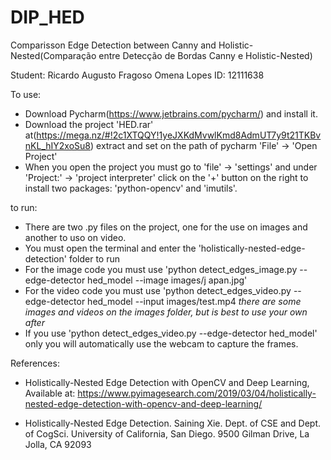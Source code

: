 # DIP_HED
Comparisson Edge Detection between Canny and Holistic-Nested(Comparação entre Detecção de Bordas Canny e Holistic-Nested)

Student: Ricardo Augusto Fragoso Omena Lopes
ID: 12111638


To use:
- Download Pycharm(https://www.jetbrains.com/pycharm/) and install it.
- Download the project 'HED.rar' at(https://mega.nz/#!2c1XTQQY!1yeJXKdMvwlKmd8AdmUT7y9t21TKBvnKL_hIY2xoSu8) extract and  set on the path of pycharm 'File' -> 'Open Project'
- When you open the project you must go to 'file' -> 'settings' and under 'Project:' -> 'project interpreter' click on the '+' button on the right to install two packages: 'python-opencv' and 'imutils'.

to run:
- There are two .py files on the project, one for the use on images and another to uso on video.
- You must open the terminal and enter the 'holistically-nested-edge-detection' folder to run
- For the image code you must use 'python detect_edges_image.py --edge-detector hed_model --image images/j
apan.jpg' 
- For the video code you must use 'python detect_edges_video.py --edge-detector hed_model --input images/test.mp4
*there are some images and videos on the images folder, but is best to use your own after*
- If you use 'python detect_edges_video.py --edge-detector hed_model' only you will automatically use the webcam to capture the frames.

References:
- Holistically-Nested Edge Detection with OpenCV and Deep Learning, Available at: https://www.pyimagesearch.com/2019/03/04/holistically-nested-edge-detection-with-opencv-and-deep-learning/ 

- Holistically-Nested Edge Detection. Saining Xie. Dept. of CSE and Dept. of CogSci. University of California, San Diego. 9500 Gilman Drive, La Jolla, CA 92093

